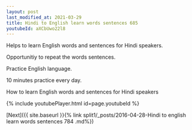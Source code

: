 ```yaml
---
layout: post
last_modified_at: 2021-03-29
title: Hindi to English learn words sentences 685 
youtubeId: aXCbUwo22l8
---
```

 
 
Helps to learn English words and sentences for Hindi speakers.

Opportunitiy to repeat the words sentences. 

Practice English language. 
 
10 minutes practice every day. 
 
How to learn English words and sentences for Hindi speakers 
 
{% include youtubePlayer.html id=page.youtubeId %}
 
 
[Next]({{ site.baseurl }}{% link  split1/_posts/2016-04-28-Hindi to english learn words sentences 784 .md%})
 
